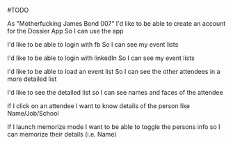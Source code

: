 #TODO

As "Motherfucking James Bond 007"
  I'd like to be able to create an account for the Dossier App
  So I can use the app

  I'd like to be able to login with fb
  So I can see my event lists

  I'd like to be able to login with linkedIn
  So I can see my event lists

  I'd like to be able to load an event list
  So I can see the other attendees in a more detailed list

  I'd like to see the detailed list
  so I can see names and faces of the attendee

  If I click on an attendee
  I want to know details of the person like Name/Job/School

  If I launch memorize mode
  I want to be able to toggle the persons info so I can memorize their details (i.e. Name)